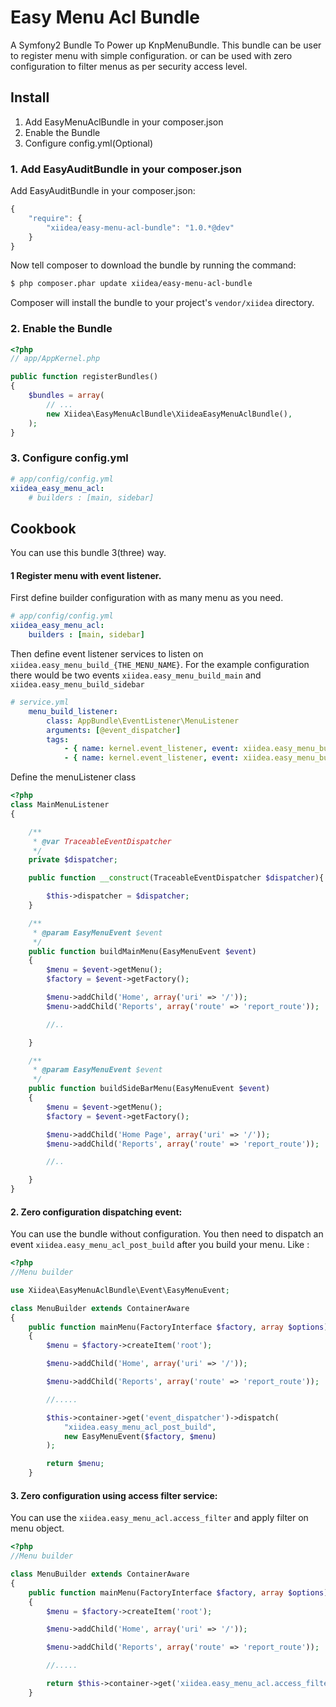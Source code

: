 Easy Menu Acl Bundle
====================

A Symfony2 Bundle To Power up KnpMenuBundle. This bundle can be user to register menu with simple configuration. or
can be used with zero configuration to filter menus as per security access level.

Install
-------
1. Add EasyMenuAclBundle in your composer.json
2. Enable the Bundle
3. Configure config.yml(Optional)

### 1. Add EasyAuditBundle in your composer.json

Add EasyAuditBundle in your composer.json:

```js
{
    "require": {
        "xiidea/easy-menu-acl-bundle": "1.0.*@dev"
    }
}
```

Now tell composer to download the bundle by running the command:

``` bash
$ php composer.phar update xiidea/easy-menu-acl-bundle
```

Composer will install the bundle to your project's `vendor/xiidea` directory.

### 2. Enable the Bundle

``` php
<?php
// app/AppKernel.php

public function registerBundles()
{
    $bundles = array(
        // ...
        new Xiidea\EasyMenuAclBundle\XiideaEasyMenuAclBundle(),
    );
}
```

### 3. Configure config.yml

``` yaml
# app/config/config.yml
xiidea_easy_menu_acl:
    # builders : [main, sidebar]

```

Cookbook
--------
You can use this bundle 3(three) way.

#### 1 Register menu with event listener.
First define builder configuration with as many menu as you need.

``` yaml
# app/config/config.yml
xiidea_easy_menu_acl:
    builders : [main, sidebar]

```

Then define event listener services to listen on `xiidea.easy_menu_build_{THE_MENU_NAME}`. For the example configuration
there would be two events `xiidea.easy_menu_build_main` and `xiidea.easy_menu_build_sidebar`

``` yaml
# service.yml
    menu_build_listener:
        class: AppBundle\EventListener\MenuListener
        arguments: [@event_dispatcher]
        tags:
            - { name: kernel.event_listener, event: xiidea.easy_menu_build_main, method: buildMainMenu}
            - { name: kernel.event_listener, event: xiidea.easy_menu_build_sidebar, method: buildSideBarMenu}

```

Define the menuListener class

```php
<?php
class MainMenuListener
{

    /**
     * @var TraceableEventDispatcher
     */
    private $dispatcher;

    public function __construct(TraceableEventDispatcher $dispatcher){

        $this->dispatcher = $dispatcher;
    }

    /**
     * @param EasyMenuEvent $event
     */
    public function buildMainMenu(EasyMenuEvent $event)
    {
        $menu = $event->getMenu();
        $factory = $event->getFactory();

        $menu->addChild('Home', array('uri' => '/'));
        $menu->addChild('Reports', array('route' => 'report_route'));

        //..

    }

    /**
     * @param EasyMenuEvent $event
     */
    public function buildSideBarMenu(EasyMenuEvent $event)
    {
        $menu = $event->getMenu();
        $factory = $event->getFactory();

        $menu->addChild('Home Page', array('uri' => '/'));
        $menu->addChild('Reports', array('route' => 'report_route'));

        //..

    }
}

```



#### 2. Zero configuration dispatching event:
You can use the bundle without configuration. You then need to dispatch an event `xiidea.easy_menu_acl_post_build` after you build your menu.
Like :

```php
<?php
//Menu builder

use Xiidea\EasyMenuAclBundle\Event\EasyMenuEvent;

class MenuBuilder extends ContainerAware
{
    public function mainMenu(FactoryInterface $factory, array $options)
    {
        $menu = $factory->createItem('root');

        $menu->addChild('Home', array('uri' => '/'));

        $menu->addChild('Reports', array('route' => 'report_route'));

        //.....

        $this->container->get('event_dispatcher')->dispatch(
            "xiidea.easy_menu_acl_post_build",
            new EasyMenuEvent($factory, $menu)
        );

        return $menu;
    }

```

#### 3. Zero configuration using access filter service:

You can use the `xiidea.easy_menu_acl.access_filter` and apply filter on menu object.

```php
<?php
//Menu builder

class MenuBuilder extends ContainerAware
{
    public function mainMenu(FactoryInterface $factory, array $options)
    {
        $menu = $factory->createItem('root');

        $menu->addChild('Home', array('uri' => '/'));

        $menu->addChild('Reports', array('route' => 'report_route'));

        //.....

        return $this->container->get('xiidea.easy_menu_acl.access_filter')->apply($menu);
    }

```
